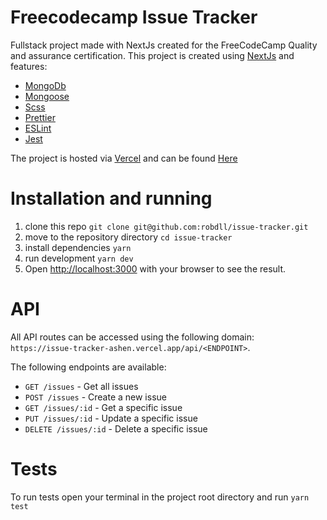 # Freecodecamp Issue Tracker

Fullstack project made with NextJs created for the FreeCodeCamp Quality and assurance certification.
This project is created using [NextJs](https://nextjs.org/) and features:

- [MongoDb](https://www.mongodb.com/)
- [Mongoose](https://mongoosejs.com/)
- [Scss](https://sass-lang.com/)
- [Prettier](https://prettier.io/)
- [ESLint](https://eslint.org/)
- [Jest](https://jestjs.io/)

The project is hosted via [Vercel](https://vercel.com/) and can be found [Here](https://issue-tracker-ashen.vercel.app/)

# Installation and running

1. clone this repo `git clone git@github.com:robdll/issue-tracker.git`
2. move to the repository directory `cd issue-tracker`
3. install dependencies `yarn`
4. run development `yarn dev`
5. Open [http://localhost:3000](http://localhost:3000) with your browser to see the result.

# API

All API routes can be accessed using the following domain:  
`https://issue-tracker-ashen.vercel.app/api/<ENDPOINT>`.

The following endpoints are available:

- `GET /issues` - Get all issues
- `POST /issues` - Create a new issue
- `GET /issues/:id` - Get a specific issue
- `PUT /issues/:id` - Update a specific issue
- `DELETE /issues/:id` - Delete a specific issue

# Tests

To run tests open your terminal in the project root directory and run `yarn test`
